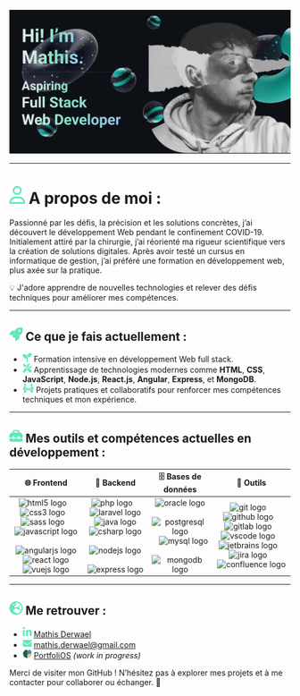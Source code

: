 ![Banner](./images/banner.png)

---

# <img src="./icons/user.svg" height="32"/> A propos de moi :

Passionné par les défis, la précision et les solutions concrètes, j’ai   
découvert le développement Web pendant le confinement COVID-19.
Initialement attiré par la chirurgie, j’ai réorienté ma rigueur scientifique vers
la création de solutions digitales. Après avoir testé un cursus en
informatique de gestion, j’ai préféré une formation en développement web,
plus axée sur la pratique.   

💡 J'adore apprendre de nouvelles technologies et relever des défis techniques pour améliorer mes compétences.

---

## <img src="./icons/rocket.svg" height="24"/> Ce que je fais actuellement :  
- <img src="./icons/seedling.svg" height="16"/> Formation intensive en développement Web full stack.  
- <img src="./icons/tools.svg" height="16"/> Apprentissage de technologies modernes comme **HTML**, **CSS**, **JavaScript**, **Node.js**, **React.js**, **Angular**, **Express**, et **MongoDB**.  
- <img src="./icons/people-arrows.svg" height="16"/> Projets pratiques et collaboratifs pour renforcer mes compétences techniques et mon expérience. 

---

## <img src="./icons/toolbox.svg" width="24rem"/> Mes outils et compétences actuelles en développement :  
| 🌐 **Frontend**       | 💾 **Backend**         | 🗄️ **Bases de données** | 🔧 **Outils**                  |
|-----------------------|-----------------------|--------------------------|--------------------------------|
| <div align="center"><img src="https://cdn.simpleicons.org/html5/E34F26" height="40" alt="html5 logo"  /><img width="12" /><img src="https://cdn.simpleicons.org/css3/1572B6" height="40" alt="css3 logo"  /><img width="12" /><img src="https://skillicons.dev/icons?i=sass" height="40" alt="sass logo"  /><img width="12" /><img src="https://cdn.simpleicons.org/javascript/F7DF1E" height="40" alt="javascript logo"  /><img width="12" /><img src="https://cdn.simpleicons.org/angular/DD0031" height="40" alt="angularjs logo"  /><img width="12" /><img src="https://cdn.simpleicons.org/react/61DAFB" height="40" alt="react logo"  /><img width="12" /><img src="https://cdn.simpleicons.org/vuedotjs/4FC08D" height="40" alt="vuejs logo"  /></div> | <div align="center"><img src="https://cdn.jsdelivr.net/gh/devicons/devicon/icons/php/php-original.svg" height="40" alt="php logo"  /><img width="12" /><img src="https://cdn.jsdelivr.net/gh/devicons/devicon/icons/laravel/laravel-original.svg" height="40" alt="laravel logo"  /><img width="12" /><img src="https://cdn.jsdelivr.net/gh/devicons/devicon/icons/java/java-original.svg" height="40" alt="java logo"  /><img width="12" /><img src="https://cdn.jsdelivr.net/gh/devicons/devicon/icons/csharp/csharp-original.svg" height="40" alt="csharp logo"  /><img width="12" /><img src="https://cdn.simpleicons.org/nodedotjs/339933" height="40" alt="nodejs logo"  /><img width="12" /><img src="https://skillicons.dev/icons?i=express" height="40" alt="express logo"  /></div> | <div align="center"><img src="https://cdn.jsdelivr.net/gh/devicons/devicon/icons/oracle/oracle-original.svg" height="40" alt="oracle logo"  /><img width="12" /><img src="https://cdn.simpleicons.org/postgresql/4169E1" height="40" alt="postgresql logo"  /><img width="12" /><img src="https://cdn.simpleicons.org/mysql/4479A1" height="40" alt="mysql logo"  /><img width="12" /><img src="https://cdn.simpleicons.org/mongodb/47A248" height="40" alt="mongodb logo"  /></div> | <div align="center"><img src="https://cdn.jsdelivr.net/gh/devicons/devicon/icons/git/git-original.svg" height="40" alt="git logo"  /><img width="12" /><img src="https://cdn.jsdelivr.net/gh/devicons/devicon/icons/github/github-original.svg" height="40" alt="github logo"  /><img width="12" /><img src="https://cdn.jsdelivr.net/gh/devicons/devicon/icons/gitlab/gitlab-original.svg" height="40" alt="gitlab logo"  /><img width="12" /><img src="https://cdn.jsdelivr.net/gh/devicons/devicon/icons/vscode/vscode-original.svg" height="40" alt="vscode logo"  /><img width="12" /><img src="https://cdn.jsdelivr.net/gh/devicons/devicon/icons/jetbrains/jetbrains-original.svg" height="40" alt="jetbrains logo"  /><img width="12" /><img src="https://cdn.simpleicons.org/jira/0052CC" height="40" alt="jira logo"  /><img width="12" /><img src="https://cdn.jsdelivr.net/gh/devicons/devicon/icons/confluence/confluence-original.svg" height="40" alt="confluence logo"  /></div> |
 
---

## <img src="./icons/earth.svg" width="24"/> Me retrouver :  
- <img src="./icons/linkedin.svg" width="16"/> [Mathis Derwael](www.linkedin.com/in/mathis-derwael)  
- <img src="./icons/envelope.svg" width="16"/> [mathis.derwael@gmail.com](mailto:mathis.derwael@gmail.com)
- <img src="./images/logo.png" width="16"/> [PortfoliOS](https://tr0lgar.github.io/portfoliOS/) *(work in progress)*


Merci de visiter mon GitHub ! N’hésitez pas à explorer mes projets et à me contacter pour collaborer ou échanger. 🚀
